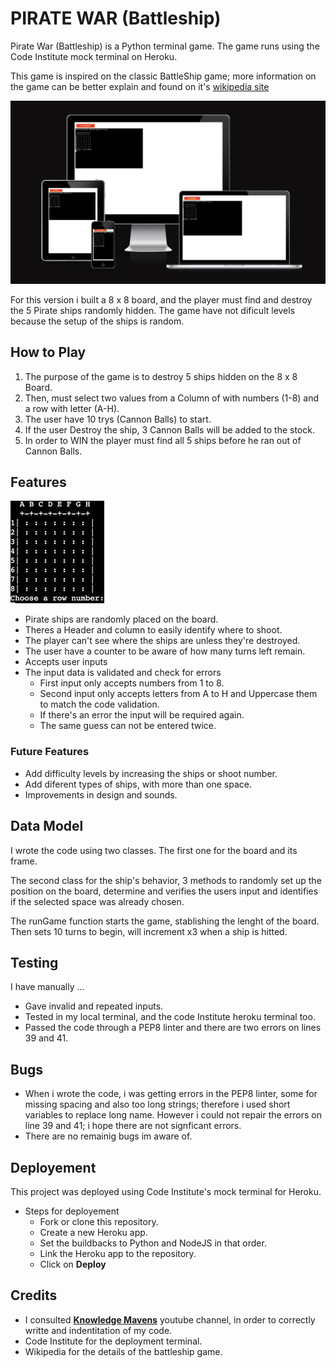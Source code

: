 # PIRATE WAR (Battleship)

Pirate War (Battleship) is a Python terminal game. The game runs using the Code
Institute mock terminal on Heroku.

This game is inspired on the classic BattleShip game; more information on the game can be better explain and found on it's [wikipedia site](https://en.wikipedia.org/wiki/Battleship_(game))

![Game screens](images/piratewar.png)

For this version i built a 8 x 8 board, and the player must find and destroy the 5 Pirate ships randomly hidden. The game have not dificult levels because the setup of the ships is random.

## How to Play
1. The purpose of the game is to destroy 5 ships hidden on the 8 x 8 Board.
2. Then, must select two values from a Column of with numbers (1-8) and a row with letter (A-H).
3. The user have 10 trys (Cannon Balls) to start.
4. If the user Destroy the ship, 3 Cannon Balls will be added to the stock.
5. In order to WIN the player must find all 5 ships before he ran out of Cannon Balls.

## Features

![Playing Grid](images/grid.jpg)

- Pirate ships are randomly placed on the board.
- Theres a Header and column to easily identify where to shoot.
- The player can't see where the ships are unless they're destroyed.
- The user have a counter to be aware of how many turns left remain.
- Accepts user inputs
- The input data is validated and check for errors
    - First input only accepts numbers from 1 to 8.
    - Second input only accepts letters from A to H and Uppercase them to match the code validation.
    - If there's an error the input will be required again.
    - The same guess can not be entered twice.


### Future Features

- Add difficulty levels by increasing the ships or shoot number.
- Add diferent types of ships, with more than one space.
- Improvements in design and sounds. 

## Data Model

I wrote the code using two classes. The first one for the board and its frame.

The second class for the ship's behavior, 3 methods to randomly set up the position on the board, determine and verifies the users input and identifies if the selected space was already chosen.

The runGame function starts the game, stablishing the lenght of the board.
Then sets 10 turns to begin, will increment x3 when a ship is hitted.

## Testing

I have manually ...
- Gave invalid and repeated inputs.
- Tested in my local terminal, and the code Institute heroku terminal too.
- Passed the code through a PEP8 linter and there are two errors on lines 39 and 41.

## Bugs

- When i wrote the code, i was getting errors in the PEP8 linter, some for missing spacing and also too long strings; therefore i used short variables to replace long name. However i could not repair the errors on line 39 and 41; i hope there are not signficant errors.
- There are no remainig bugs im aware of.


## Deployement
This project was deployed using Code Institute's mock terminal for Heroku.
- Steps for deployement
    - Fork or clone this repository.
    - Create a new Heroku app.
    - Set the buildbacks to Python and NodeJS in that order.
    - Link the Heroku app to the repository.
    - Click on **Deploy**

## Credits
- I consulted [**Knowledge Mavens**](https://www.youtube.com/@KnowledgeMavens) youtube channel, in order to correctly writte and indentitation of my code.
- Code Institute for the deployment terminal.
- Wikipedia for the details of the battleship game.